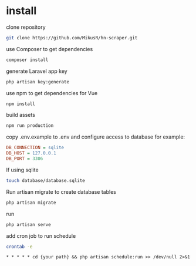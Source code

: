 # install

clone repository

```bash
git clone https://github.com/MikusR/hn-scraper.git
```

use Composer to get dependencies

```bash
composer install
```

generate Laravel app key

```bash
php artisan key:generate
```

use npm to get dependencies for Vue

```bash
npm install
```

build assets

```bash
npm run production
```

copy .env.example to .env
and configure access to database
for example:

```ini
DB_CONNECTION = sqlite
DB_HOST = 127.0.0.1
DB_PORT = 3306
```

If using sqlite

```bash
touch database/database.sqlite
```

Run artisan migrate to create database tables

```bash
php artisan migrate
```

run

```bash
php artisan serve
```

add cron job to run schedule

```bash
crontab -e
```

```cronexp
* * * * * cd {your path} && php artisan schedule:run >> /dev/null 2>&1
```
